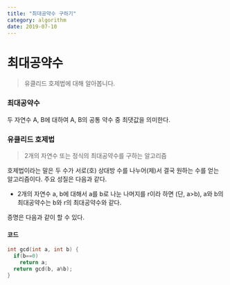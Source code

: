 ```yaml
---
title: "최대공약수 구하기"
category: algorithm
date: 2019-07-10
---
```



# 최대공약수 

> 유클리드 호제법에 대해 알아봅니다. 

### 최대공약수 

두 자연수 A, B에 대하여 A, B의 공통 약수 중 최댓값을 의미한다. 



### 유클리드 호제법 

> 2개의 자연수 또는 정식의 최대공약수를 구하는 알고리즘 

호제법이라는 말은 두 수가 서로(호) 상대방 수를 나누어(제)서 결국 원하는 수를 얻는 알고리즘이다. 주요 성질은 다음과 같다. 

- 2개의 자연수 a, b에 대해서 a를 b로 나눈 나머지를 r이라 하면 (단, a>b), a와 b의 최대공약수는 b와 r의 최대공약수와 같다. 

증명은 다음과 같이 할 수 있다. 



#### 코드 

```cpp
int gcd(int a, int b) {
  if(b==0)
    return a; 
  return gcd(b, a%b);
}
```

